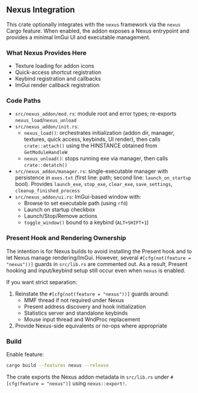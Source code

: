 ## Nexus Integration

This crate optionally integrates with the `nexus` framework via the `nexus` Cargo feature. When enabled, the addon exposes a Nexus entrypoint and provides a minimal ImGui UI and executable management.

### What Nexus Provides Here
- Texture loading for addon icons
- Quick-access shortcut registration
- Keybind registration and callbacks
- ImGui render callback registration

### Code Paths
- `src/nexus_addon/mod.rs`: module root and error types; re-exports `nexus_load`/`nexus_unload`
- `src/nexus_addon/init.rs`:
  - `nexus_load()`: orchestrates initialization (addon dir, manager, textures, quick access, keybinds, UI render), then calls `crate::attach()` using the HINSTANCE obtained from `GetModuleHandleW`
  - `nexus_unload()`: stops running exe via manager, then calls `crate::detatch()`
- `src/nexus_addon/manager.rs`: single-executable manager with persistence in `exes.txt` (first line: path; second line: `launch_on_startup` bool). Provides `launch_exe`, `stop_exe`, `clear_exe`, `save_settings`, `cleanup_finished_process`
- `src/nexus_addon/ui.rs`: ImGui-based window with:
  - Browse to set executable path (using `rfd`)
  - Launch on startup checkbox
  - Launch/Stop/Remove actions
  - `toggle_window()` bound to a keybind (`ALT+SHIFT+1`)

### Present Hook and Rendering Ownership
The intention is for Nexus builds to avoid installing the Present hook and to let Nexus manage rendering/ImGui. However, several `#[cfg(not(feature = "nexus"))]` guards in `src/lib.rs` are commented out. As a result, Present hooking and input/keybind setup still occur even when `nexus` is enabled.

If you want strict separation:
1) Reinstate the `#[cfg(not(feature = "nexus"))]` guards around:
   - MMF thread if not required under Nexus
   - Present address discovery and hook initialization
   - Statistics server and standalone keybinds
   - Mouse input thread and WndProc replacement
2) Provide Nexus-side equivalents or no-ops where appropriate

### Build
Enable feature:

```bash
cargo build --features nexus --release
```

The crate exports the Nexus addon metadata in `src/lib.rs` under `#[cfg(feature = "nexus")]` using `nexus::export!`.



